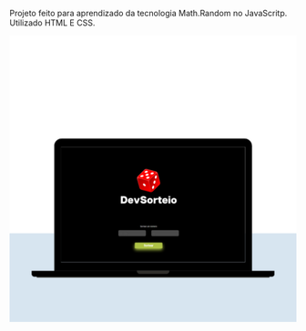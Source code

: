 <p> Projeto feito para aprendizado da tecnologia Math.Random no JavaScritp.
Utilizado HTML E CSS.</p>
<img src="New Website Blue Mockup Instagram - Laptop (1).png" </img>
